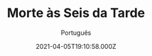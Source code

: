 ---
id: 'e5f0210b-7de6-4436-b4ad-dba9119ec9e1'
type: 'movie' # Filme, Série, Anime
title: "Morte às Seis da Tarde"
synopsis: ["Após a descoberta de um corpo costurado na pele de um boi, uma policial se dá conta de que alguém está recriando castigos do século 18 para punir criminosos.",
]
originalTitle: "Plagi Breslau"
date: '2021-04-05T19:10:58.000Z'
update: '2021-04-05T19:10:58.000Z'
releaseDate: '2018-11-29T03:00:00.000Z'
imdb:
  rating: '5.8' # 8.5
  id: '' # tt0470752
duration: '1h 33 Min'
trailer:
  urls: [
    '8h46kwzmjVc',
  ]
tags: ['1080p']
genre: ['Ação', 'Crime', 'Suspense'] #
quality: 'WEB-DL' # BluRay, WEB-DL, HDTV, WEB-DL4K, WEB-DLe
format: 'Mkv' # MKV, MP4, TS
audio: 'Português, Polonês' # Dublado, Legendado, Dual Audio, Dub & Leg
subtitle: 'Português' # Português, inglês,
size: '4.45 GB' # 4.8 GB
audioQuality: 10
videoQuality: 10
directors: []
#  - name: 'Lana Wachowski'
#    image: ''
#  - name: 'Lilly Wachowski'
#    image: ''
cast: []
#  - name: 'Keanu Reeves'
#    image: ''
#    characterName: 'Neo'
writers: []
#  - name: ''
#    image: ''
maturityRating:
  age: '' # L , 10, 12, 14, 16, 18
  topics: [''] # Violence, Illegal drugs, Inappropriate Language, Legal Drugs, Sexual Content, Extreme Violence
###########################################
download:
  
  - url: 'magnet:?xt=urn:btih:cba6c7d9eb32a917d57b6b387a97049f67044a89&dn=LAPUMiA.Org%20-%20Morte%20%c3%a0s%20Seis%20da%20Tarde%202020%205.1%20(1080p-FULL)&tr=udp%3a%2f%2ftracker.opentrackr.org%3a1337%2fannounce&tr=udp%3a%2f%2ftracker.openbittorrent.com%3a80%2fannounce&tr=udp%3a%2f%2ftracker.trackerfix.com%3a80%2fannounce&tr=udp%3a%2f%2ftracker.coppersurfer.tk%3a6969%2fannounce&tr=udp%3a%2f%2ftracker.leechers-paradise.org%3a6969%2fannounce&tr=udp%3a%2f%2feddie4.nl%3a6969%2fannounce&tr=udp%3a%2f%2fp4p.arenabg.com%3a1337%2fannounce&tr=udp%3a%2f%2fexplodie.org%3a6969%2fannounce&tr=udp%3a%2f%2fzer0day.ch%3a1337%2fannounce'
    resolution: '1080p' # 720p, 1080p, 4K,
    audio: 'Dual Áudio' # Dublado, Legendado, Dual Audio
    size: '' # 4.8 GB
    quality: '' # BluRay, WEB-DL
    format: '' # MKV
images:
  cover: '/assets/movies/morte-as-seis-da-tarde.jpg'
  background: '/assets/movies/'
---